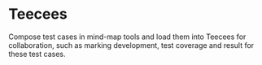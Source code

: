 # Teecees
Compose test cases in mind-map tools and load them into Teecees for collaboration, such as marking development, test coverage and result for these test cases.


